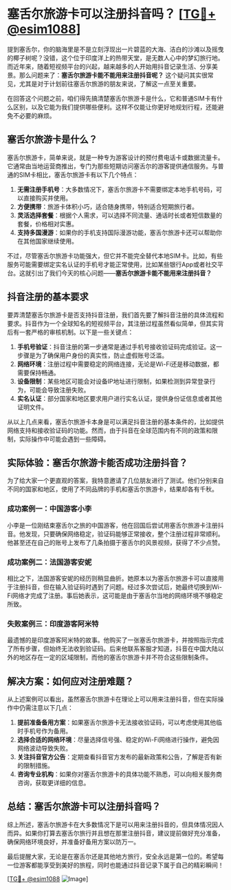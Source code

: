 # 塞舌尔旅游卡可以注册抖音吗？ [[TG💪+ @esim1088](https://t.me/s/esim1088)]

提到塞舌尔，你的脑海里是不是立刻浮现出一片碧蓝的大海、洁白的沙滩以及摇曳的椰子树呢？没错，这个位于印度洋上的热带天堂，是无数人心中的梦幻旅行地。而近年来，随着短视频平台的兴起，越来越多的人开始用抖音记录生活、分享美景。那么问题来了：**塞舌尔旅游卡能不能用来注册抖音呢？** 这个疑问其实很常见，尤其是对于计划前往塞舌尔旅游的朋友来说，了解这一点至关重要。

在回答这个问题之前，咱们得先搞清楚塞舌尔旅游卡是什么，它和普通SIM卡有什么区别，以及它能为我们提供哪些便利。这样不仅能让你更好地规划行程，还能避免不必要的麻烦。

## 塞舌尔旅游卡是什么？

塞舌尔旅游卡，简单来说，就是一种专为游客设计的预付费电话卡或数据流量卡。它通常由当地运营商推出，专门为那些短期访问塞舌尔的游客提供通信服务。与普通的SIM卡相比，塞舌尔旅游卡有以下几个特点：

1. **无需注册手机号**：大多数情况下，塞舌尔旅游卡不需要绑定本地手机号码，可以直接购买并使用。
2. **方便携带**：旅游卡体积小巧，适合随身携带，特别适合短期旅行者。
3. **灵活选择套餐**：根据个人需求，可以选择不同流量、通话时长或者短信数量的套餐，价格相对实惠。
4. **支持多国漫游**：如果你的手机支持国际漫游功能，塞舌尔旅游卡还可以帮助你在其他国家继续使用。

不过，尽管塞舌尔旅游卡功能强大，但它并不能完全替代本地SIM卡。比如，有些服务可能需要绑定实名认证的手机号才能正常使用，比如某些银行App或者社交平台。这就引出了我们今天的核心问题——**塞舌尔旅游卡能不能用来注册抖音？**

## 抖音注册的基本要求

要弄清楚塞舌尔旅游卡是否支持抖音注册，我们首先要了解抖音注册的具体流程和要求。抖音作为一个全球知名的短视频平台，其注册过程虽然看似简单，但其实背后有一套严格的审核机制。以下是一些关键点：

1. **手机号验证**：抖音注册的第一步通常是通过手机号接收验证码完成验证。这一步骤是为了确保用户身份的真实性，防止虚假账号泛滥。
2. **网络环境**：注册过程中需要稳定的网络连接，无论是Wi-Fi还是移动数据，都需要保持畅通。
3. **设备限制**：某些地区可能会对设备IP地址进行限制，如果检测到异常登录行为，可能会导致注册失败。
4. **实名认证**：部分国家和地区要求用户进行实名认证，提供身份证信息或者其他证明文件。

从以上几点来看，塞舌尔旅游卡本身是可以满足抖音注册的基本条件的，比如提供网络支持和接收验证码的功能。然而，由于抖音在全球范围内有不同的政策和限制，实际操作中可能会遇到一些障碍。

## 实际体验：塞舌尔旅游卡能否成功注册抖音？

为了给大家一个更直观的答案，我特意邀请了几位朋友进行了测试。他们分别来自不同的国家和地区，使用了不同品牌的手机和塞舌尔旅游卡，结果却各有千秋。

### 成功案例一：中国游客小李

小李是一位刚结束塞舌尔之旅的中国游客，他在回国后尝试用塞舌尔旅游卡注册抖音。他发现，只要确保网络稳定，验证码能够正常接收，整个注册过程非常顺利。他甚至还在自己的账号上发布了几条拍摄于塞舌尔的风景视频，获得了不少点赞。

### 成功案例二：法国游客安妮

相比之下，法国游客安妮的经历则稍显曲折。她原本以为塞舌尔旅游卡可以直接用于注册抖音，但在输入验证码时遇到了问题。经过多次尝试后，她最终切换到Wi-Fi网络才完成了注册。事后她表示，这可能是由于塞舌尔当地的网络环境不够稳定所致。

### 失败案例三：印度游客阿米特

最遗憾的是印度游客阿米特的故事。他购买了一张塞舌尔旅游卡，并按照指示完成了所有步骤，但始终无法收到验证码。后来他联系客服才知道，抖音在中国大陆以外的地区存在一定的区域限制，而他的塞舌尔旅游卡并不符合这些限制条件。

## 解决方案：如何应对注册难题？

从上述案例可以看出，虽然塞舌尔旅游卡在理论上可以用来注册抖音，但在实际操作中仍需注意以下几点：

1. **提前准备备用方案**：如果塞舌尔旅游卡无法接收验证码，可以考虑使用其他临时手机号作为备用。
2. **选择合适的网络环境**：尽量选择信号强、稳定的Wi-Fi网络进行操作，避免因网络波动导致失败。
3. **关注抖音官方公告**：定期查看抖音官方发布的最新政策和公告，了解是否有新的限制措施。
4. **咨询专业机构**：如果你对塞舌尔旅游卡的具体功能不熟悉，可以向相关服务商咨询，获取更详细的信息。

## 总结：塞舌尔旅游卡可以注册抖音吗？

综上所述，塞舌尔旅游卡在大多数情况下是可以用来注册抖音的，但具体情况因人而异。如果你打算去塞舌尔旅行并且想在那里注册抖音，建议提前做好充分准备，确保网络环境良好，并准备好备用方案以防万一。

最后提醒大家，无论是在塞舌尔还是其他地方旅行，安全永远是第一位的。希望每一位游客都能享受到美好的旅程，同时也能通过抖音记录下属于自己的精彩瞬间！

[[TG💪+ @esim1088](https://t.me/s/esim1088) ![Image](https://i.postimg.cc/4NQfJmqS/Snipaste-2025-05-13-00-14-12.png)]